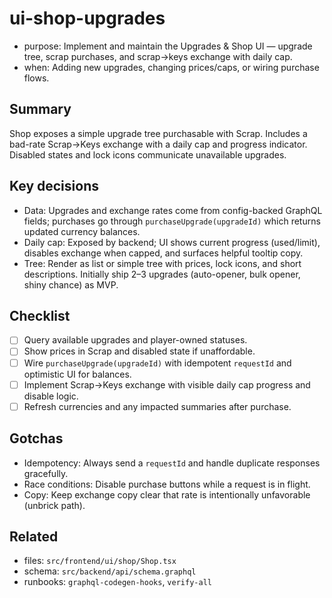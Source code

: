# ui-shop-upgrades

- purpose: Implement and maintain the Upgrades & Shop UI — upgrade tree, scrap purchases, and scrap→keys exchange with daily cap.
- when: Adding new upgrades, changing prices/caps, or wiring purchase flows.

## Summary

Shop exposes a simple upgrade tree purchasable with Scrap. Includes a bad-rate Scrap→Keys exchange with a daily cap and progress indicator. Disabled states and lock icons communicate unavailable upgrades.

## Key decisions

- Data: Upgrades and exchange rates come from config-backed GraphQL fields; purchases go through `purchaseUpgrade(upgradeId)` which returns updated currency balances.
- Daily cap: Exposed by backend; UI shows current progress (used/limit), disables exchange when capped, and surfaces helpful tooltip copy.
- Tree: Render as list or simple tree with prices, lock icons, and short descriptions. Initially ship 2–3 upgrades (auto-opener, bulk opener, shiny chance) as MVP.

## Checklist

- [ ] Query available upgrades and player-owned statuses.
- [ ] Show prices in Scrap and disabled state if unaffordable.
- [ ] Wire `purchaseUpgrade(upgradeId)` with idempotent `requestId` and optimistic UI for balances.
- [ ] Implement Scrap→Keys exchange with visible daily cap progress and disable logic.
- [ ] Refresh currencies and any impacted summaries after purchase.

## Gotchas

- Idempotency: Always send a `requestId` and handle duplicate responses gracefully.
- Race conditions: Disable purchase buttons while a request is in flight.
- Copy: Keep exchange copy clear that rate is intentionally unfavorable (unbrick path).

## Related

- files: `src/frontend/ui/shop/Shop.tsx`
- schema: `src/backend/api/schema.graphql`
- runbooks: `graphql-codegen-hooks`, `verify-all`
